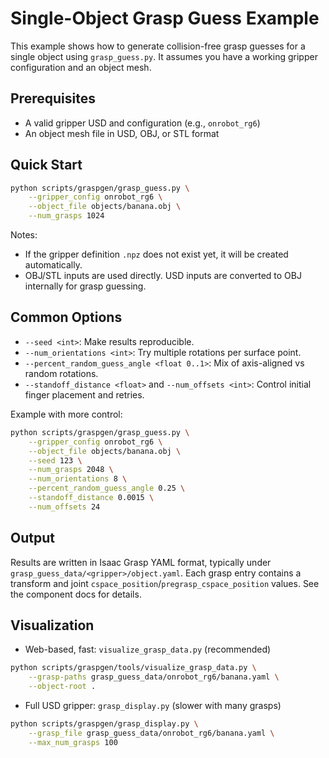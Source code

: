 # Single-Object Grasp Guess Example

This example shows how to generate collision-free grasp guesses for a single object using `grasp_guess.py`. It assumes you have a working gripper configuration and an object mesh.

## Prerequisites

- A valid gripper USD and configuration (e.g., `onrobot_rg6`)
- An object mesh file in USD, OBJ, or STL format

## Quick Start

```bash
python scripts/graspgen/grasp_guess.py \
    --gripper_config onrobot_rg6 \
    --object_file objects/banana.obj \
    --num_grasps 1024
```

Notes:
- If the gripper definition `.npz` does not exist yet, it will be created automatically.
- OBJ/STL inputs are used directly. USD inputs are converted to OBJ internally for grasp guessing.

## Common Options

- `--seed <int>`: Make results reproducible.
- `--num_orientations <int>`: Try multiple rotations per surface point.
- `--percent_random_guess_angle <float 0..1>`: Mix of axis-aligned vs random rotations.
- `--standoff_distance <float>` and `--num_offsets <int>`: Control initial finger placement and retries.

Example with more control:

```bash
python scripts/graspgen/grasp_guess.py \
    --gripper_config onrobot_rg6 \
    --object_file objects/banana.obj \
    --seed 123 \
    --num_grasps 2048 \
    --num_orientations 8 \
    --percent_random_guess_angle 0.25 \
    --standoff_distance 0.0015 \
    --num_offsets 24
```

## Output

Results are written in Isaac Grasp YAML format, typically under `grasp_guess_data/<gripper>/object.yaml`. Each grasp entry contains a transform and joint `cspace_position`/`pregrasp_cspace_position` values. See the component docs for details.

## Visualization

- Web-based, fast: `visualize_grasp_data.py` (recommended)

```bash
python scripts/graspgen/tools/visualize_grasp_data.py \
    --grasp-paths grasp_guess_data/onrobot_rg6/banana.yaml \
    --object-root .
```

- Full USD gripper: `grasp_display.py` (slower with many grasps)

```bash
python scripts/graspgen/grasp_display.py \
    --grasp_file grasp_guess_data/onrobot_rg6/banana.yaml \
    --max_num_grasps 100
```
